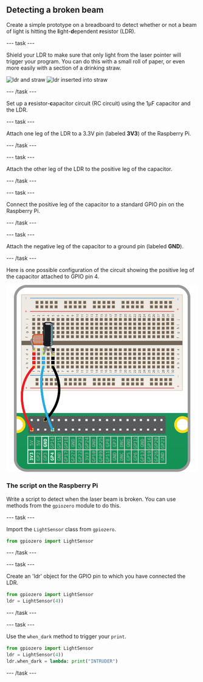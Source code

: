 ## Detecting a broken beam

Create a simple prototype on a breadboard to detect whether or not a beam of light is hitting the **l**ight-**d**ependent **r**esistor (LDR).

--- task ---

Shield your LDR to make sure that only light from the laser pointer will trigger your program. You can do this with a small roll of paper, or even more easily with a section of a drinking straw.

![ldr and straw](images/ldr-straw1.png)
![ldr inserted into straw](images/ldr-straw2.png)


--- /task ---


Set up a **r**esistor-**c**apacitor circuit (RC circuit) using the 1µF capacitor and the LDR. 

--- task ---

Attach one leg of the LDR to a 3.3V pin (labeled **3V3**) of the Raspberry Pi. 

--- /task ---

--- task ---

Attach the other leg of the LDR to the positive leg of the capacitor.

--- /task ---

--- task ---

Connect the positive leg of the capacitor to a standard GPIO pin on the Raspberry Pi. 

--- /task ---

--- task ---

Attach the negative leg of the capacitor to a ground pin (labeled **GND**). 

--- /task ---

Here is one possible configuration of the circuit showing the positive leg of the capacitor attached to GPIO pin 4.

![circuit](images/RC-circuit.png)

### The script on the Raspberry Pi

Write a script to detect when the laser beam is broken. You can use methods from the `gpiozero` module to do this.

--- task ---

Import the `LightSensor` class from `gpiozero`.

```python
from gpiozero import LightSensor
```
 
--- /task ---

--- task ---

Create an 'ldr' object for the GPIO pin to which you have connected the LDR.

```python
from gpiozero import LightSensor
ldr = LightSensor(4))
```

--- /task ---

--- task ---

Use the `when_dark` method to trigger your `print`. 

```python
from gpiozero import LightSensor
ldr = LightSensor(4))
ldr.when_dark = lambda: print("INTRUDER")
```

--- /task ---